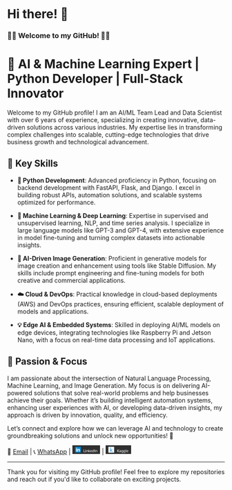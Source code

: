 # Hi there! 👋

### 🧙‍♂️ Welcome to my GitHub! 🧙‍♂️

# 🚀 AI & Machine Learning Expert | Python Developer | Full-Stack Innovator

Welcome to my GitHub profile! I am an AI/ML Team Lead and Data Scientist with over 6 years of experience, specializing in creating innovative, data-driven solutions across various industries. My expertise lies in transforming complex challenges into scalable, cutting-edge technologies that drive business growth and technological advancement.

## 🔧 Key Skills

- **🐍 Python Development**: Advanced proficiency in Python, focusing on backend development with FastAPI, Flask, and Django. I excel in building robust APIs, automation solutions, and scalable systems optimized for performance.

- **🤖 Machine Learning & Deep Learning**: Expertise in supervised and unsupervised learning, NLP, and time series analysis. I specialize in large language models like GPT-3 and GPT-4, with extensive experience in model fine-tuning and turning complex datasets into actionable insights.

- **🎨 AI-Driven Image Generation**: Proficient in generative models for image creation and enhancement using tools like Stable Diffusion. My skills include prompt engineering and fine-tuning models for both creative and commercial applications.

- **☁️ Cloud & DevOps**: Practical knowledge in cloud-based deployments (AWS) and DevOps practices, ensuring efficient, scalable deployment of models and applications.

- **💡 Edge AI & Embedded Systems**: Skilled in deploying AI/ML models on edge devices, integrating technologies like Raspberry Pi and Jetson Nano, with a focus on real-time data processing and IoT applications.

## 💼 Passion & Focus

I am passionate about the intersection of Natural Language Processing, Machine Learning, and Image Generation. My focus is on delivering AI-powered solutions that solve real-world problems and help businesses achieve their goals. Whether it’s building intelligent automation systems, enhancing user experiences with AI, or developing data-driven insights, my approach is driven by innovation, quality, and efficiency.

Let’s connect and explore how we can leverage AI and technology to create groundbreaking solutions and unlock new opportunities! 🌟

📧 [Email](mailto:your.email@example.com) | 📞 [WhatsApp](https://wa.me/yourphonenumber) | [<img src="linkedin.png" height="20">](https://www.linkedin.com/in/yourprofile) | [<img src="kaggle.png" height="20">](https://www.kaggle.com/yourprofile)

---

Thank you for visiting my GitHub profile! Feel free to explore my repositories and reach out if you'd like to collaborate on exciting projects.
